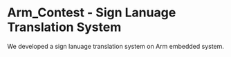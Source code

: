 # Arm_Contest - Sign Lanuage Translation System
We developed a sign lanuage translation system on Arm embedded system.
